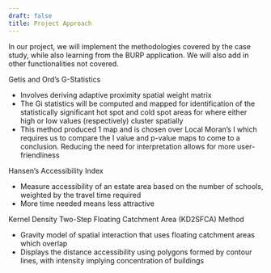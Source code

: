 ```yaml
---
draft: false
title: Project Approach
---
```


In our project, we will implement the methodologies covered by the case study, while also learning from the BURP application. We will also add in other functionalities not covered. 

Getis and Ord’s G-Statistics

- Involves deriving adaptive proximity spatial weight matrix
- The Gi statistics will be computed and mapped for identification of the statistically significant hot spot and cold spot areas for where either high or low values (respectively) cluster spatially 
- This method produced 1 map and is chosen over Local Moran’s I which requires us to compare the I value and p-value maps to come to a conclusion. Reducing the need for interpretation allows for more user-friendliness 

Hansen’s Accessibility Index 

- Measure accessibility of an estate area based on the number of schools, weighted by the travel time required
- More time needed means less attractive

Kernel Density Two-Step Floating Catchment Area (KD2SFCA) Method

- Gravity model of spatial interaction that uses floating catchment areas which overlap
- Displays the distance accessibility using polygons formed by contour lines, with intensity implying concentration of buildings 
